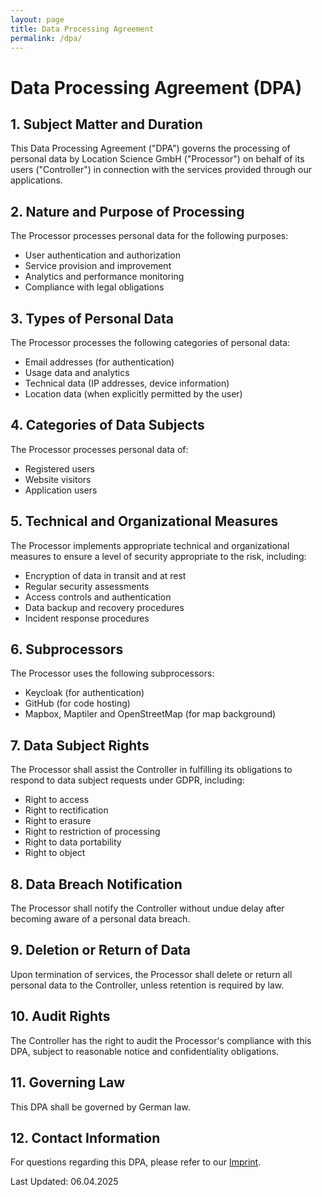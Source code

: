 ```yaml
---
layout: page
title: Data Processing Agreement
permalink: /dpa/
---
```


# Data Processing Agreement (DPA)

## 1. Subject Matter and Duration

This Data Processing Agreement ("DPA") governs the processing of personal data by Location Science GmbH ("Processor") on behalf of its users ("Controller") in connection with the services provided through our applications.

## 2. Nature and Purpose of Processing

The Processor processes personal data for the following purposes:
- User authentication and authorization
- Service provision and improvement
- Analytics and performance monitoring
- Compliance with legal obligations

## 3. Types of Personal Data

The Processor processes the following categories of personal data:
- Email addresses (for authentication)
- Usage data and analytics
- Technical data (IP addresses, device information)
- Location data (when explicitly permitted by the user)

## 4. Categories of Data Subjects

The Processor processes personal data of:
- Registered users
- Website visitors
- Application users

## 5. Technical and Organizational Measures

The Processor implements appropriate technical and organizational measures to ensure a level of security appropriate to the risk, including:
- Encryption of data in transit and at rest
- Regular security assessments
- Access controls and authentication
- Data backup and recovery procedures
- Incident response procedures

## 6. Subprocessors

The Processor uses the following subprocessors:
- Keycloak (for authentication)
- GitHub (for code hosting)
- Mapbox, Maptiler and OpenStreetMap (for map background)

## 7. Data Subject Rights

The Processor shall assist the Controller in fulfilling its obligations to respond to data subject requests under GDPR, including:
- Right to access
- Right to rectification
- Right to erasure
- Right to restriction of processing
- Right to data portability
- Right to object

## 8. Data Breach Notification

The Processor shall notify the Controller without undue delay after becoming aware of a personal data breach.

## 9. Deletion or Return of Data

Upon termination of services, the Processor shall delete or return all personal data to the Controller, unless retention is required by law.

## 10. Audit Rights

The Controller has the right to audit the Processor's compliance with this DPA, subject to reasonable notice and confidentiality obligations.

## 11. Governing Law

This DPA shall be governed by German law.

## 12. Contact Information

For questions regarding this DPA, please refer to our [Imprint](/imprint/).

Last Updated: 06.04.2025